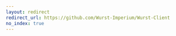 ```yaml
---
layout: redirect
redirect_url: https://github.com/Wurst-Imperium/Wurst-Client
no_index: true
---
```

